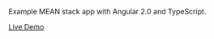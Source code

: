 Example MEAN stack app with Angular 2.0 and TypeScript.

[Live Demo](https://mean-ng2.herokuapp.com)
